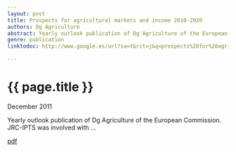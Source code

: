 ```yaml
---
layout: post
title: Prospects for agricultural markets and income 2010-2020
authors: Dg Agriculture
abstract: Yearly outlook publication of Dg Agriculture of the European Commission. The CAPRI team of JRC-IPS contributed with an uncertainty analysis on yields.
genre: publication
linktodoc: http://www.google.es/url?sa=t&rct=j&q=prospects%20for%20agricultural%20markets%20dg%20agri&source=web&cd=1&ved=0CC4QFjAA&url=http%3A%2F%2Fec.europa.eu%2Fagriculture%2Fpubli%2Fcaprep%2Fprospects2010%2Ffullrep_en.pdf&ei=OfAST7exHYqfOpnU1dQG&usg=AFQjCNEDWhDMNfReLY7hzPh5L3gsly6kvA&sig2=xqEkXzLwotBVxgQm9BvRWg

---
```


{{ page.title }}
================

<div class="meta">
	<p> December 2011 </p>
</div>

Yearly outlook publication of Dg Agriculture of the European Commission. JRC-IPTS was involved with ...

[pdf](http://www.google.es/url?sa=t&rct=j&q=prospects%20for%20agricultural%20markets%20dg%20agri&source=web&cd=1&ved=0CC4QFjAA&url=http%3A%2F%2Fec.europa.eu%2Fagriculture%2Fpubli%2Fcaprep%2Fprospects2010%2Ffullrep_en.pdf&ei=OfAST7exHYqfOpnU1dQG&usg=AFQjCNEDWhDMNfReLY7hzPh5L3gsly6kvA&sig2=xqEkXzLwotBVxgQm9BvRWg)

